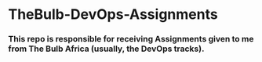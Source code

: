 # TheBulb-DevOps-Assignments

### This repo is responsible for receiving Assignments given to me from The Bulb Africa (usually, the DevOps tracks).
